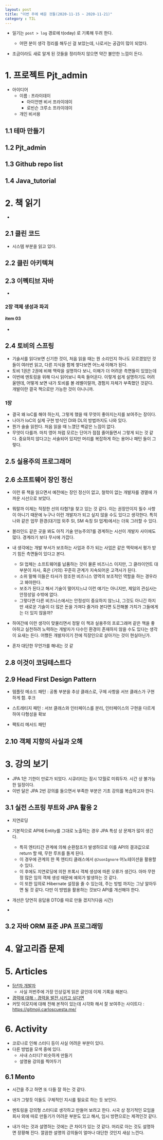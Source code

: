 ```yaml
---
layout: post
title: "이번 주에 배운 것들(2020-11-15 ~ 2020-11-21)"
category : TIL
---
```



- 일기는 `post > log` 경로에 t(oday) 로 기록해 두려 한다.
  - 어떤 분이 생각 정리를 해두신 걸 보았는데, 나로서는 공감이 많이 되었다.

- 조금이라도 새로 알게 된 것들을 정리하지 않으면 약간 불안한 느낌이 든다.



# 1. 프로젝트 Pjt_admin

- 아이디어
  - 이름 : 프라이데이
    - 아이언맨 비서 프라이데이
    - 로빈슨 크루소 프라이데이
  - 개인 비서용



## 1.1 테마 만들기
## 1.2 Pjt_admin
## 1.3 Github repo list
## 1.4 Java_tutorial



# 2. 책 읽기

- 



## 2.1 클린 코드

- 시스템 부분을 읽고 있다.



## 2.2 클린 아키텍쳐



## 2.3 이펙티브 자바

- 

### 2장 객체 생성과 파괴

#### item 03

- 

## 2.4 토비의 스프링

- 기술서를 읽다보면 신기한 것이, 처음 읽을 때는 뭔 소리인지 하나도 모르겠었던 것들이 여러번 읽고, 다른 지식을 함께 쌓다보면 어느새 이해가 된다.
- 토비 1권은 2권에 비해 맥락을 설명하다 보니, 이해가 더 어려운 측면들이 있었는데
- 이번에 멘토링을 위해 다시 읽어보니 쏙쏙 들어온다. 이렇게 쉽게 설명하기도 어려울텐데, 어떻게 보면 내가 토비를 볼 레벨이랄까, 경험치 자체가 부족했던 것같다. 개발이란 결국 책으로만 가능한 것이 아니니까.

### 1장

- 결국 왜 IoC를 해야 하는지, 그렇게 했을 때 무엇이 좋아지는지를 보여주는 장이다.
- 나아가 IoC의 실제 구현 방식인 DI와 DL의 방법까지도 나와 있다.
- 뭔가 술술 읽힌다. 처음 읽을 때 느꼈던 벽같은 느낌이 없다.
- 무엇이 다를까. 마치 영어 처럼 모르는 단어가 점점 줄어들면서 그렇게 되는 것 같다. 중요하지 않다고는 서술되어 있지만 머리를 복잡하게 하는 용어나 패턴 들이 그렇다.





## 2.5 실용주의 프로그래머
## 2.6 소프트웨어 장인 정신
- 이런 류 책을 읽으면서 예전에는 장인 정신이 없고, 철학이 없는 개발자를 경멸에 가까운 시선으로 보았다.
- 뭐랄까 이제는 적정한 선의 타협?을 찾고 있는 것 같다. 이는 권장안이지 필수 사항이 아니기 때문에 누구나 이런 개발자가 되고 싶지 않을 수도 있다고 생각한다. 특히 나와 같은 업무 환경(대기업 외주 SI, SM 속칭 SI 업계)에서는 더욱 그러할 수 있다.
- 블라인드 같은 곳을 봐도 아직 기술 만능주의?를 경계하는 시선이 개발자 사이에도 많다. 경계라기 보다 무시에 가깝다.
- 내 생각에는 개발 부서가 보조하는 사업과 주가 되는 사업은 같은 맥락에서 평가 받기 힘든 측면들이 있다고 본다.
  - SI 업체는 소프트웨어를 납품하는 것이 물론 비즈니스 이지만, 그 클라이언트 대부분이 자사, 혹은 (거의) 꾸준히 관계가 지속되어온 고객사가 된다.
  - 소위 말해 이들은 타사가 창조한 비즈니스 영역의 보조적인 역할을 하는 경우라고 봐야한다.
  - 보조가 된다고 해서 기술이 떨어지느냐 이런 얘기는 아니지만, 제일의 관심사는 안정성일 수밖에 없다.
  - 그렇다면 다른 비즈니스에서는 안정성이 중요하지 않느냐, 그것도 아니긴 하지만 새로운 기술이 더 많은 돈을 가져다 줄거라 본다면 도전해볼 가치가 그들에게는 더 있지 않을까?

- 하여간에 이런 생각이 맞물리면서 정말 이 책과 실용주의 프로그래머 같은 책을 좋아하고 실천하려 노력하는 개발자가 다수인 환경이 존재하지 않을 수도 있다는 생각이 요새는 든다. 어쨌든 개발자이기 전에 직장인으로 살아가는 것이 현실아닌가.
- 혼자 대단한 무언가를 해내는 것 같



## 2.8 이것이 코딩테스트다
## 2.9 Head First Design Pattern

- 템플릿 메소드 패턴 : 공통 부분을 추상 클래스로, 구체 사항을 서브 클래스가 구현하게 함. 후크

- 스트레티지 패턴 : 서브 클래스와 인터페이스를 분리,  인터페이스의 구현을 다르게 하여 다형성을 확보

- 팩토리 메서드 패턴

  

## 2.10 객체 지향의 사실과 오해



# 3. 강의 보기

- JPA 1은 기한이 만료가 되었다. 시큐리티는 잠시 12월로 미뤄두자. 시간 상 불가능한 일정이다.
- 이번 달은 JPA 2번 강의를 들으면서 부족한 부분은 기초 강의를 복습하고자 한다.



## 3.1 실전 스프링 부트와 JPA 활용 2

- 지연로딩

- 기본적으로 API에 Entity를 그대로 노출하는 경우 JPA 특성 상 문제가 많이 생긴다.

  - 특히 엔티티간 관계에 의해 순환참조가 발생하므로 이를 API의 결과값으로 return 할 때, 무한 루프를 돌게 된다.
  - 이 경우에 관계의 한 쪽 엔티티 클래스에서 `@JsonIgnore` 어노테이션을 활용할 수 있다.
  - 이 후에도 지연로딩에 의한 프록시 객체 생성에 따른 오류가 생긴다. 아마 무한정 많은 임의 객체 생성 때문에 예외가 발생하는 것 같다.
  - 이 또한 임의로 Hibernate 설정을 줄 수 있는데, 주는 방법 까지는 그냥 알아두면 될 것 같다. 다만 이 방법을 활용하는 것보다 API를 개선해야 한다.
- 개선은 당연히 응답용 DTO를 따로 만들 겠지?(다음 시간)
- 



## 3.2 자바 ORM 표준 JPA 프로그래밍



# 4. 알고리즘 문제



# 5. Articles

- [5년차 개발자](https://blog.kingbbode.com/51)
  - 사실 저번주에 가장 인상깊게 읽은 글인데 이제 기록을 해본다.
- [경력에 대해 - 경력을 발전 시키고 싶다면](https://baek.dev/post/26/)
- 커밋 이모지에 대해 전해 본적이 있는데 시각화 해서 잘 보여주는 사이트다 : https://gitmoji.carloscuesta.me/

# 6. Activity

- 코로나로 인해 스터디 등이 사실 어려운 부분이 있다. 
- 다른 방법을 모색 중에 있다.
  - 사내 스터디? 비슷하게 만들기
  - 설명용 강의를 찍어두기

## 6.1 Mento

- 시간을 주고 하면 또 다들 잘 하는 것 같다.
- 내가 그렇듯 이들도 구체적인 지시를 필요로 하는 듯 보인다.
- 멘토링을 강의형 스터디로 생각하고 만들어 보려고 한다. 시국 상 정기적인 모임을 회사 외에 따로 만들기가 어려운 부분도 있고 해서, 임시 방편으로는 제격인것 같다.

- 내가 아는 것과 설명하는 것에는 큰 차이가 있는 것 같다. 머리로 아는 것도 설명하면 장황해 진다. 깔끔한 설명의 강의들이 얼마나 대단한 것인지 새삼 느낀다.